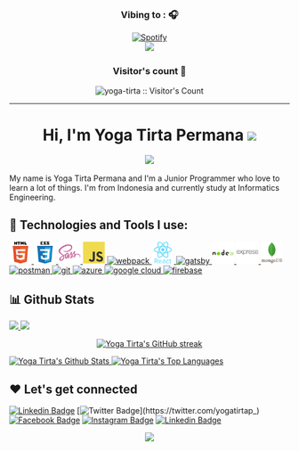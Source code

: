 <div align="center">

### Vibing to : 🎧
[![Spotify](https://spotify-github-profile.vercel.app/api/view?uid=31ofkg7oqoqcgrx2nq4nnpnjbc2q&cover_image=true&theme=novatorem&show_offline=false&background_color=121212&interchange=false&bar_color=53b14f&bar_color_cover=false)](https://open.spotify.com/user/31ofkg7oqoqcgrx2nq4nnpnjbc2q) <br>
<a href="https://www.youtube.com/watch?v=dQw4w9WgXcQ"> <img src="https://media.giphy.com/media/Vuw9m5wXviFIQ/source.gif" width="300" height="auto" /> </a>

### Visitor's count 👀
<p><img src="https://profile-counter.glitch.me/{yoga-tirta}/count.svg" alt="yoga-tirta :: Visitor's Count" /></p>
    
</div>

<hr></hr>

<div align="center">
<h1>Hi, I'm Yoga Tirta Permana <img src="https://media.giphy.com/media/hvRJCLFzcasrR4ia7z/giphy.gif" width="35"></h1>
<p><a href="https://github.com/DenverCoder1/readme-typing-svg"><img src="https://readme-typing-svg.herokuapp.com?lines=Music+and+Movies+is+my+Stereo;Web+Developer+||+Informatics+Engineering;Enthusiastic+to+learn+new+things&center=true&width=500&height=50"></a></p>
</div>

My name is Yoga Tirta Permana and I'm a Junior Programmer who love to learn a lot of things. I'm from Indonesia and currently study at Informatics Engineering.

<!-- languages tools -->
## 🔧 Technologies and Tools I use:

<p align="left">
    <a href="https://www.w3.org/html/" target="_blank"> <img src="https://raw.githubusercontent.com/devicons/devicon/master/icons/html5/html5-original-wordmark.svg" alt="html5" width="40" height="40"/> </a>
    <a href="https://www.w3schools.com/css/" target="_blank"> <img src="https://raw.githubusercontent.com/devicons/devicon/master/icons/css3/css3-original-wordmark.svg" alt="css3" width="40" height="40"/> </a>
    <a href="https://sass-lang.com" target="_blank"> <img src="https://raw.githubusercontent.com/devicons/devicon/master/icons/sass/sass-original.svg" alt="sass" width="40" height="40"/> </a>
    <a href="https://developer.mozilla.org/en-US/docs/Web/JavaScript" target="_blank"> <img src="https://raw.githubusercontent.com/devicons/devicon/master/icons/javascript/javascript-original.svg" alt="javascript" width="40" height="40"/> </a>
    <a href="https://webpack.js.org/" target="_blank"> <img src="https://www.vectorlogo.zone/logos/js_webpack/js_webpack-icon.svg" alt="webpack" width="40" height="40"/> </a>
    <a href="https://reactjs.org/" target="_blank"> <img src="https://raw.githubusercontent.com/devicons/devicon/master/icons/react/react-original-wordmark.svg" alt="react" width="40" height="40"/> </a>
    <a href="https://www.gatsbyjs.com/" target="_blank"> <img src="https://www.vectorlogo.zone/logos/gatsbyjs/gatsbyjs-icon.svg" alt="gatsby" width="40" height="40"/> </a>
    <a href="https://nodejs.org" target="_blank"> <img src="https://raw.githubusercontent.com/devicons/devicon/master/icons/nodejs/nodejs-original-wordmark.svg" alt="nodejs" width="40" height="40"/> </a>
    <a href="https://expressjs.com" target="_blank"> <img src="https://raw.githubusercontent.com/devicons/devicon/master/icons/express/express-original-wordmark.svg" alt="express" width="40" height="40"/> </a>
    <a href="https://www.mongodb.com/" target="_blank"> <img src="https://raw.githubusercontent.com/devicons/devicon/master/icons/mongodb/mongodb-original-wordmark.svg" alt="mongodb" width="40" height="40"/> </a>
    <a href="https://www.postman.com/" target="_blank"> <img src="https://www.vectorlogo.zone/logos/getpostman/getpostman-icon.svg" alt="postman" width="40" height="40"/> </a>
    <a href="https://git-scm.com/" target="_blank"> <img src="https://www.vectorlogo.zone/logos/git-scm/git-scm-icon.svg" alt="git" width="40" height="40"/> </a>
    <a href="https://azure.microsoft.com/en-us/" target="_blank"> <img src="https://www.vectorlogo.zone/logos/microsoft_azure/microsoft_azure-icon.svg" alt="azure" width="40" height="40"/> </a>
    <a href="https://cloud.google.com/" target="_blank"> <img src="https://www.vectorlogo.zone/logos/google_cloud/google_cloud-icon.svg" alt="google cloud" width="40" height="40"/> </a>
    <a href="https://firebase.google.com/" target="_blank"> <img src="https://www.vectorlogo.zone/logos/firebase/firebase-icon.svg" alt="firebase" width="40" height="40"/> </a>
</p>

<!-- stats -->
## 📊 Github Stats

<a href="https://github.com/yoga-tirta?tab=repositories">
    <img src="https://github-readme-stats.vercel.app/api?username=yoga-tirta&count_private=true&show_icons=true&theme=react" />
</a>
<a href="https://github.com/yoga-tirta?tab=repositories">
    <img src="https://github-readme-stats.vercel.app/api/top-langs/?username=yoga-tirta&layout=compact&theme=react&langs_count=8" />
</a>

<p align="center">
  <a href="https://github.com/yoga-tirta?tab=repositories">
    <img src="https://github-readme-streak-stats.herokuapp.com/?user=yoga-tirta&theme=tokyonight&hide_border=true" alt="Yoga Tirta's GitHub streak"/>
  </a>
</p>

<a href="https://github.com/yoga-tirta?tab=repositories">
    <img alt="Yoga Tirta's Github Stats" src="https://denvercoder1-github-readme-stats.vercel.app/api?username=yoga-tirta&show_icons=true&count_private=true&theme=tokyonight&hide_border=true" height="180px"/>
</a>
<a href="https://github.com/Firgisotya">
    <img alt="Yoga Tirta's Top Languages" src="https://denvercoder1-github-readme-stats.vercel.app/api/top-langs/?username=yoga-tirta&langs_count=8&layout=compact&theme=tokyonight&hide_border=true" height="180px"/>
</a>
  <br/>
</a>

<!-- social -->
<h2>❤️ Let's get connected</h2>

[![Linkedin Badge](https://img.shields.io/badge/-Yoga Tirta-blue?style=flat-square =Linkedin =white =https://www.linkedin.com/in/yoga-tirta-6707721b0/)](https://www.linkedin.com/in/yoga-tirta-6707721b0/)
[![Twitter Badge](https://img.shields.io/badge/-@yogatirtap_-1ca0f1?style=flat-square&labelColor=1ca0f1&logo=twitter&logoColor=white&link=https://twitter.com/yogatirtap_)](https://twitter.com/yogatirtap_)
[![Facebook Badge](https://img.shields.io/badge/-Yoga Tirta Permana-3b5998?style=flat-square =3b5998 =facebook =white =https://www.facebook.com/yogatirtapermana552)](https://www.facebook.com/yogatirtapermana552)
[![Instagram Badge](https://img.shields.io/badge/-@hi.yogatirta-D7008A?style=flat-square&labelColor=D7008A&logo=Instagram&logoColor=white&link=https://www.instagram.com/hi.yogatirta/)](https://www.instagram.com/hi.yogatirta/)
[![Linkedin Badge](https://img.shields.io/badge/-My Website-blueviolet?style=flat-square =appveyor =white =https://yoga-tirta.github.io/)](https://yoga-tirta.github.io/)

<div align="center">
    <a href="https://yoga-tirta.github.io">
        <img src="https://github.com/SP-XD/SP-XD/blob/main/images/dino_rounded.gif?raw=true" width="75%"/>
    </a><br>
</div>

